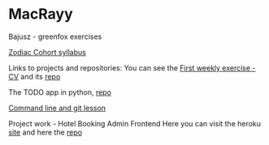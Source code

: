 # MacRayy
Bajusz - greenfox exercises

[Zodiac Cohort syllabus](https://github.com/greenfox-academy/zodiac-syllabus)

Links to projects and repositories:
You can see the [First weekly exercise - CV](https://macrayy.github.io/) and its [ repo](https://github.com/MacRayy/macrayy.github.io)

The TODO app in python, [repo](https://github.com/greenfox-academy/macrayy_todo-app)


[Command line and git lesson](https://github.com/MacRayy/git-lesson-repository)

Project work - Hotel Booking Admin Frontend
Here you can visit the heroku [site](https://hotel-booking-admin-frontend.herokuapp.com/login) and here the [repo](https://github.com/greenfox-academy/hotel-booking-admin-frontend)
